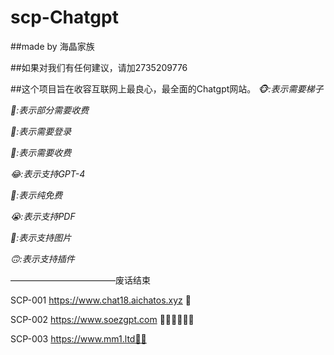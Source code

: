 # scp-Chatgpt

##made by 海晶家族

##如果对我们有任何建议，请加2735209776

##这个项目旨在收容互联网上最良心，最全面的Chatgpt网站。
*🐵:表示需要梯子*

*🙊:表示部分需要收费*

*🙉:表示需要登录*

*🐒:表示需要收费*

*😂:表示支持GPT-4*

*🤣:表示纯免费*

*😭:表示支持PDF*

*🙂:表示支持图片*

*🙃:表示支持插件*

————————————废话结束

SCP-001 https://www.chat18.aichatos.xyz 🤣

SCP-002 https://www.soezgpt.com 🙊🙉🤣😭🙂🙃

SCP-003 https://www.mm1.ltd🙊🤣
